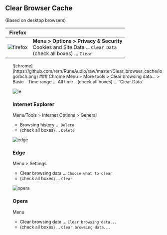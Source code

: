 Clear Browser Cache
---
(Based on desktop browsers)

| **Firefox** |  |
|-|-------------|
| ![firefox](https://github.com/rern/RuneAudio/raw/master/Clear_browser_cache/logo/bfi.png) | **Menu > Options > Privacy & Security** <br>Cookies and Site Data ... ` Clear Data ` <br>(check all boxes) ... `Clear` |

<ul>
![chrome](https://github.com/rern/RuneAudio/raw/master/Clear_browser_cache/logo/bch.png)
### Chrome
Menu > More tools > Clear browsing data... > Basic
- Time range ... All time
-	(check all boxes) ... `Clear Data`

![ie](https://github.com/rern/RuneAudio/raw/master/Clear_browser_cache/logo/bie.png)
### Internet Explorer
Menu/Tools > Internet Options > General
-	Browsing history ... `Delete`
-	(check all boxes) ... `Delete`

![edge](https://github.com/rern/RuneAudio/raw/master/Clear_browser_cache/logo/bed.png)
### Edge
Menu > Settings
-	Clear browsing data ... `Choose what to clear`
-	(check all boxes) ... `Clear`

![opera](https://github.com/rern/RuneAudio/raw/master/Clear_browser_cache/logo/bop.png)
### Opera
Menu
-	Clear browsing data ... `Clear browsing data...`
-	(check all boxes) ... `Clear browsing data...`

